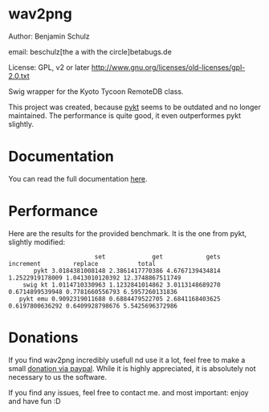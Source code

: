 # wav2png

Author: Benjamin Schulz

email: beschulz[the a with the circle]betabugs.de  

License: GPL, v2 or later
	http://www.gnu.org/licenses/old-licenses/gpl-2.0.txt

Swig wrapper for the Kyoto Tycoon RemoteDB class.

This project was created, because [pykt](https://github.com/mopemope/pykt) seems to be outdated and no longer maintained. The performance is quite good, it even outperformes pykt slightly.

# Documentation

You can read the full documentation [here](http://todo).

# Performance

Here are the results for the provided benchmark. It is the one from pykt, slightly modified:

                            set	            get	           gets	      increment	        replace	          total
           pykt 3.0184381008148 2.3861417770386 4.6767139434814 1.2522919178009 1.0413010120392 12.3748867511749
        swig kt 1.0114710330963 1.1232841014862 3.0113148689270 0.6714899539948 0.7781660556793 6.5957260131836
       pykt emu 0.9092319011688 0.6884479522705 2.6841168403625 0.6197800636292 0.6409928798676 5.5425696372986

# Donations
If you find wav2png incredibly usefull nd use it a lot, feel free to make a small [donation via paypal](http://goo.gl/Ey2Bp).
While it is highly appreciated, it is absolutely not necessary to us the software.

If you find any issues, feel free to contact me.
and most important: enjoy and have fun :D